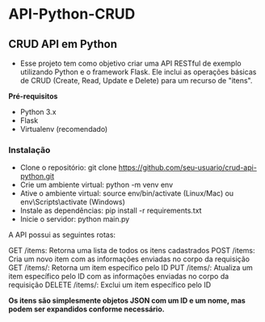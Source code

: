 # API-Python-CRUD


## CRUD API em Python
- Esse projeto tem como objetivo criar uma API RESTful de exemplo utilizando Python e o framework Flask. Ele inclui as operações básicas de CRUD (Create, Read, Update e Delete) para um recurso de "itens".

 **Pré-requisitos**
- Python 3.x
- Flask
- Virtualenv (recomendado)

### Instalação
- Clone o repositório: git clone https://github.com/seu-usuario/crud-api-python.git
- Crie um ambiente virtual: python -m venv env
- Ative o ambiente virtual: source env/bin/activate (Linux/Mac) ou env\Scripts\activate (Windows)
- Instale as dependências: pip install -r requirements.txt
- Inicie o servidor: python main.py

A API possui as seguintes rotas:

GET /items: Retorna uma lista de todos os itens cadastrados
POST /items: Cria um novo item com as informações enviadas no corpo da requisição
GET /items/<id>: Retorna um item específico pelo ID
PUT /items/<id>: Atualiza um item específico pelo ID com as informações enviadas no corpo da requisição
DELETE /items/<id>: Exclui um item específico pelo ID

**Os itens são simplesmente objetos JSON com um ID e um nome, mas podem ser expandidos conforme necessário.**
